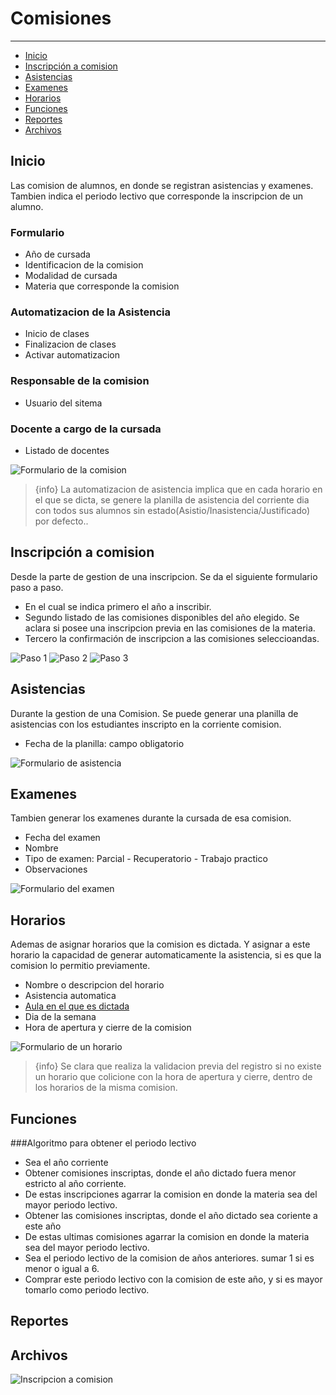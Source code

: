 # Comisiones

---

- [Inicio](#inicio)
- [Inscripción a comision](#inscripcion)
- [Asistencias](#asistencias)
- [Examenes](#examenes)
- [Horarios](#horarios)
- [Funciones](#funciones)
- [Reportes](#reportes)
- [Archivos](#archivos)

<a name="inicio"></a>
## Inicio

Las comision de alumnos, en donde se registran asistencias y examenes. Tambien indica el periodo lectivo que corresponde la inscripcion de un alumno.

### Formulario
- Año de cursada
- Identificacion de la comision
- Modalidad de cursada
- Materia que corresponde la comision

### Automatizacion de la Asistencia
- Inicio de clases
- Finalizacion de clases
- Activar automatizacion

### Responsable de la comision
- Usuario del sitema

### Docente a cargo de la cursada
- Listado de docentes

![Formulario de la comision](/imagenes/documentacion/formulario_comision.png)

> {info} La automatizacion de asistencia implica que en cada horario en el que se dicta, se genere la planilla de asistencia del corriente dia con todos sus alumnos sin estado(Asistio/Inasistencia/Justificado) por defecto..


<a name="inscripcion"></a>
## Inscripción a comision

Desde la parte de gestion de una inscripcion. Se da el siguiente formulario paso a paso.
- En el cual se indica primero el año a inscribir.
- Segundo listado de las comisiones disponibles del año elegido. Se aclara si posee una inscripcion previa en las comisiones de la materia.
- Tercero la confirmación de inscripcion a las comisiones seleccioandas.

![Paso 1](/imagenes/documentacion/formulario_comision_alumno_1.png)
![Paso 2](/imagenes/documentacion/formulario_comision_alumno_2.png)
![Paso 3](/imagenes/documentacion/formulario_comision_alumno_3.png)

<a name="asistencias"></a>
## Asistencias

Durante la gestion de una Comision. Se puede generar una planilla de asistencias con los estudiantes inscripto en la corriente comision.

- Fecha de la planilla: campo obligatorio

![Formulario de asistencia](/imagenes/documentacion/formulario_comision_asistencia.png)

<a name="examenes"></a>
## Examenes

Tambien generar los examenes durante la cursada de esa comision.

- Fecha del examen
- Nombre
- Tipo de examen: Parcial - Recuperatorio - Trabajo practico
- Observaciones

![Formulario del examen](/imagenes/documentacion/formulario_comision_examen.png)

<a name="horarios"></a>
## Horarios

Ademas de asignar horarios que la comision es dictada. Y asignar a este horario la capacidad de generar automaticamente la asistencia, si es que la comision lo permitio previamente.

- Nombre o descripcion del horario
- Asistencia automatica
- [Aula en el que es dictada](/documentacion/1.0/establecimiento#aulas)
- Dia de la semana
- Hora de apertura y cierre de la comision

![Formulario de un horario](/imagenes/documentacion/formulario_comision_horario.png)

> {info} Se clara que realiza la validacion previa del registro si no existe un horario que colicione con la hora de apertura y cierre, dentro de los horarios de la misma comision.

<a name="funciones"></a>
## Funciones

###Algoritmo para obtener el periodo lectivo

- Sea el año corriente
- Obtener comisiones inscriptas, donde el año dictado fuera menor estricto al año corriente.
- De estas inscripciones agarrar la comision en donde la materia sea del mayor periodo lectivo.
- Obtener las comisiones inscriptas, donde el año dictado sea coriente a este año
- De estas ultimas comisiones agarrar la comision en donde la materia sea del mayor periodo lectivo.
- Sea el periodo lectivo de la comision de años anteriores. sumar 1 si es menor o igual a 6.
- Comprar este periodo lectivo con la comision de este año, y si es mayor tomarlo como periodo lectivo.


<a name="reportes"></a>
## Reportes

<a name="archivos"></a>
## Archivos

![Inscripcion a comision](/imagenes/documentacion/comision_inscripcion.png)

